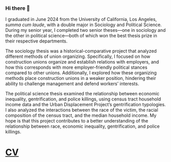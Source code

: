 ### Hi there 👋

I graduated in June 2024 from the University of California, Los Angeles, *summa cum laude*, with a double major in Sociology and Political Science. During my senior year, I completed two senior theses—one in sociology and the other in political science—both of which won the best thesis prize in their respective departments.

The sociology thesis was a historical-comparative project that analyzed different methods of union organizing. Specifically, I focused on how construction unions organize and establish relations with employers, and how this corresponds with more employer-friendly political stances compared to other unions. Additionally, I explored how these organizing methods place construction unions in a weaker position, hindering their ability to challenge management and defend workers’ interests.

The political science thesis examined the relationship between economic inequality, gentrification, and police killings, using census tract household income data and the Urban Displacement Project’s gentrification typologies. I also analyzed the interactions between the race of the victim, the racial composition of the census tract, and the median household income. My hope is that this project contributes to a better understanding of the relationship between race, economic inequality, gentrification, and police killings.

# [CV](https://github.com/matthewacarson/matt_carson_cv/blob/main/matt_carson_cv.pdf)
<!--
**matthewacarson/matthewacarson** is a ✨ _special_ ✨ repository because its `README.md` (this file) appears on your GitHub profile.

Here are some ideas to get you started:

- 🔭 I’m currently working on ...
- 🌱 I’m currently learning ...
- 👯 I’m looking to collaborate on ...
- 🤔 I’m looking for help with ...
- 💬 Ask me about ...
- 📫 How to reach me: ...
- 😄 Pronouns: ...
- ⚡ Fun fact: ...
-->
